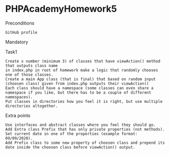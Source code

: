 # PHPAcademyHomework5

Preconditions

    GitHub profile

Mandatory

Task1

    Create x number (minimum 3) of classes that have viewAction() method that outputs class name
    in index.php in root of homework make a logic that randomly chooses one of those classes.
    Create a main App class (that is final) that based on random input (choosen class) given from index.php outputs their viewAction()
    Each class should have a namespace (some classes can even share a namespace if you like, but there has to be a couple of different namespaces).
    Put classes in directories how you feel it is right, but use multiple directories altogether.

Extra points

    Use interfaces and abstract classes where you feel they should go.
    Add Extra class Prefix that has only private properties (not methods). Set current date in one of the properties (example format: 09/09/2020).
    Add Prefix class to some new property of choosen class and prepend its date inside the choosen class before viewAction() output.
